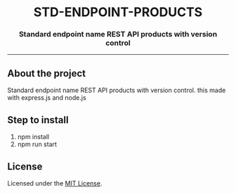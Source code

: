 <h1 align="center">
    STD-ENDPOINT-PRODUCTS
</h1>

<h3 align="center">
    Standard endpoint name REST API products with version control
</h3>

---

## About the project
Standard endpoint name REST API products with version control. this made with express.js and node.js

## Step to install
1. npm install
2. npm run start

## License
Licensed under the [MIT License](./LICENSE).
